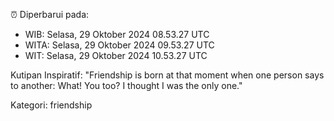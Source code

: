 ⏰ Diperbarui pada:
- WIB: Selasa, 29 Oktober 2024 08.53.27 UTC
- WITA: Selasa, 29 Oktober 2024 09.53.27 UTC
- WIT: Selasa, 29 Oktober 2024 10.53.27 UTC

Kutipan Inspiratif:
"Friendship is born at that moment when one person says to another: What! You too? I thought I was the only one."


Kategori: friendship

